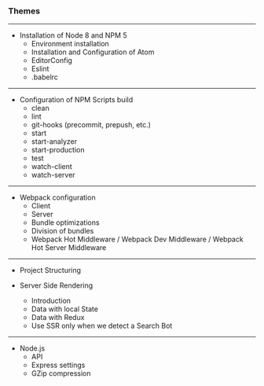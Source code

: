 ### Themes

---

* Installation of Node 8 and NPM 5
  * Environment installation
  * Installation and Configuration of Atom
  * EditorConfig
  * Eslint
  * .babelrc

---

* Configuration of NPM Scripts build
  * clean
  * lint
  * git-hooks (precommit, prepush, etc.)
  * start
  * start-analyzer
  * start-production
  * test
  * watch-client
  * watch-server

---

* Webpack configuration
  * Client
  * Server
  * Bundle optimizations
  * Division of bundles
  * Webpack Hot Middleware / Webpack Dev Middleware / Webpack Hot Server
    Middleware

---

* Project Structuring

* Server Side Rendering
  * Introduction
  * Data with local State
  * Data with Redux
  * Use SSR only when we detect a Search Bot

---

* Node.js
  * API
  * Express settings
  * GZip compression
